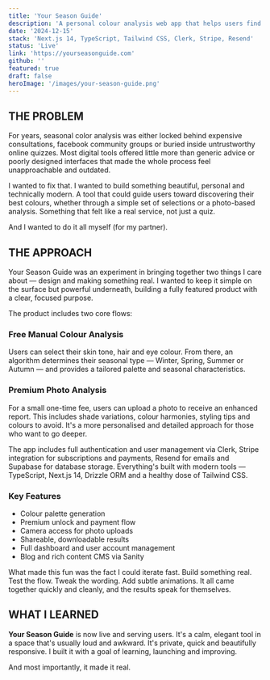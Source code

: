 ```yaml
---
title: 'Your Season Guide'
description: 'A personal colour analysis web app that helps users find their best seasonal palette through free and premium tools.'
date: '2024-12-15'
stack: 'Next.js 14, TypeScript, Tailwind CSS, Clerk, Stripe, Resend'
status: 'Live'
link: 'https://yourseasonguide.com'
github: ''
featured: true
draft: false
heroImage: '/images/your-season-guide.png'
---
```


## THE PROBLEM

For years, seasonal color analysis was either locked behind expensive consultations, facebook community groups or buried inside untrustworthy online quizzes. Most digital tools offered little more than generic advice or poorly designed interfaces that made the whole process feel unapproachable and outdated.

I wanted to fix that. I wanted to build something beautiful, personal and technically modern. A tool that could guide users toward discovering their best colours, whether through a simple set of selections or a photo-based analysis. Something that felt like a real service, not just a quiz.

And I wanted to do it all myself (for my partner).

## THE APPROACH

Your Season Guide was an experiment in bringing together two things I care about — design and making something real. I wanted to keep it simple on the surface but powerful underneath, building a fully featured product with a clear, focused purpose.

The product includes two core flows:

### Free Manual Colour Analysis

Users can select their skin tone, hair and eye colour. From there, an algorithm determines their seasonal type — Winter, Spring, Summer or Autumn — and provides a tailored palette and seasonal characteristics.

### Premium Photo Analysis

For a small one-time fee, users can upload a photo to receive an enhanced report. This includes shade variations, colour harmonies, styling tips and colours to avoid. It's a more personalised and detailed approach for those who want to go deeper.

The app includes full authentication and user management via Clerk, Stripe integration for subscriptions and payments, Resend for emails and Supabase for database storage. Everything's built with modern tools — TypeScript, Next.js 14, Drizzle ORM and a healthy dose of Tailwind CSS.

### Key Features

- Colour palette generation
- Premium unlock and payment flow
- Camera access for photo uploads
- Shareable, downloadable results
- Full dashboard and user account management
- Blog and rich content CMS via Sanity

What made this fun was the fact I could iterate fast. Build something real. Test the flow. Tweak the wording. Add subtle animations. It all came together quickly and cleanly, and the results speak for themselves.

## WHAT I LEARNED

**Your Season Guide** is now live and serving users. It's a calm, elegant tool in a space that's usually loud and awkward. It's private, quick and beautifully responsive. I built it with a goal of learning, launching and improving.

And most importantly, it made it real. 